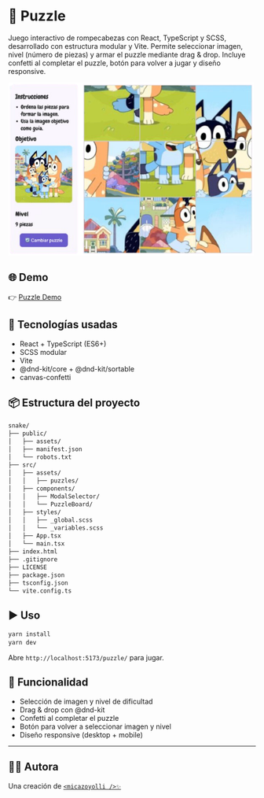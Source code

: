 # 🧩 Puzzle

Juego interactivo de rompecabezas con React, TypeScript y SCSS, desarrollado con estructura modular y Vite. Permite seleccionar imagen, nivel (número de piezas) y armar el puzzle mediante drag & drop. Incluye confetti al completar el puzzle, botón para volver a jugar y diseño responsive.

<img alt="Puzzle" src="https://github.com/micazoyolli/puzzle/blob/master/public/assets/screenshot.png" width="500" />

## 🌐 Demo

👉 [Puzzle Demo](https://micazoyolli.github.io/puzzle/)

## 🚀 Tecnologías usadas

- React + TypeScript (ES6+)
- SCSS modular
- Vite
- @dnd-kit/core + @dnd-kit/sortable
- canvas-confetti

## 📦 Estructura del proyecto

```
snake/
├── public/
│   ├── assets/
│   ├── manifest.json
│   └── robots.txt
├── src/
│   ├── assets/
│   │   ├── puzzles/
│   ├── components/
│   │   ├── ModalSelector/
│   │   └── PuzzleBoard/
│   ├── styles/
│   │   ├── _global.scss
│   │   └── _variables.scss
│   ├── App.tsx
│   └── main.tsx
├── index.html
├── .gitignore
├── LICENSE
├── package.json
├── tsconfig.json
└── vite.config.ts
```

## ▶️ Uso

```bash
yarn install
yarn dev
```

Abre `http://localhost:5173/puzzle/` para jugar.

## 🧠 Funcionalidad

- Selección de imagen y nivel de dificultad
- Drag & drop con @dnd-kit
- Confetti al completar el puzzle
- Botón para volver a seleccionar imagen y nivel
- Diseño responsive (desktop + mobile)

---

## 👩‍💻 Autora

Una creación de [`<micazoyolli />✨`](https://nadia.dev)
